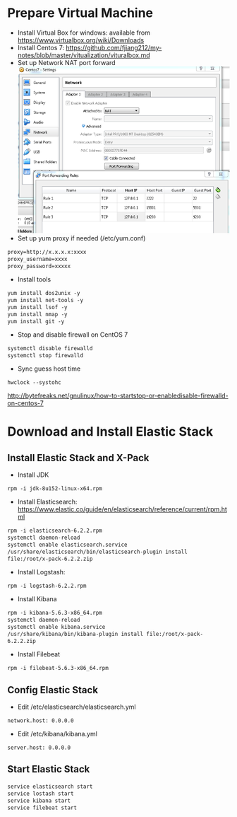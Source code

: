 # Prepare Virtual Machine
* Install Virtual Box for windows: available from https://www.virtualbox.org/wiki/Downloads
* Install Centos 7: https://github.com/fjiang212/my-notes/blob/master/vitualization/vituralbox.md
* Set up Network NAT port forward
![Screenshot](images/NAT_PortForward.PNG)
* Set up yum proxy if needed (/etc/yum.conf)
```  
proxy=http://x.x.x.x:xxxx
proxy_username=xxxx
proxy_password=xxxxx
```
* Install tools
```
yum install dos2unix -y
yum install net-tools -y 
yum install lsof -y
yum install nmap -y
yum install git -y
 ```
* Stop and disable firewall on CentOS 7
```
systemctl disable firewalld
systemctl stop firewalld
```
* Sync guess host time
```
hwclock --systohc
```
http://bytefreaks.net/gnulinux/how-to-startstop-or-enabledisable-firewalld-on-centos-7
# Download and Install Elastic Stack

## Install Elastic Stack and X-Pack
* Install JDK
```
rpm -i jdk-8u152-linux-x64.rpm
```
* Install Elasticsearch: https://www.elastic.co/guide/en/elasticsearch/reference/current/rpm.html
```
rpm -i elasticsearch-6.2.2.rpm
systemctl daemon-reload
systemctl enable elasticsearch.service
/usr/share/elasticsearch/bin/elasticsearch-plugin install file:/root/x-pack-6.2.2.zip 
```
* Install Logstash: 
```
rpm -i logstash-6.2.2.rpm
```
* Install Kibana
```
rpm -i kibana-5.6.3-x86_64.rpm
systemctl daemon-reload
systemctl enable kibana.service
/usr/share/kibana/bin/kibana-plugin install file:/root/x-pack-6.2.2.zip
```
* Install Filebeat
```
rpm -i filebeat-5.6.3-x86_64.rpm
```

## Config Elastic Stack
* Edit /etc/elasticsearch/elasticsearch.yml
```
network.host: 0.0.0.0
```
* Edit /etc/kibana/kibana.yml
```
server.host: 0.0.0.0
```

## Start Elastic Stack
```
service elasticsearch start
service lostash start
service kibana start
service filebeat start
```

